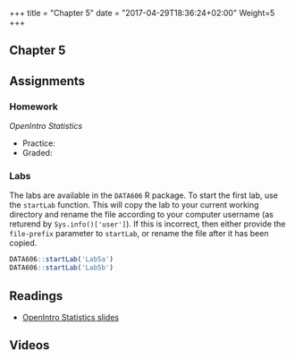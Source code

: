 +++
title = "Chapter 5"
date = "2017-04-29T18:36:24+02:00"
Weight=5
+++

## Chapter 5

## Assignments

### Homework

*OpenIntro Statistics*

* Practice:
* Graded:

### Labs

The labs are available in the `DATA606` R package. To start the first lab, use the `startLab` function. This will copy the lab to your current working directory and rename the file according to your computer username (as returend by `Sys.info()['user']`). If this is incorrect, then either provide the `file-prefix` parameter to `startLab`, or rename the file after it has been copied.


```r
DATA606::startLab('Lab5a')
DATA606::startLab('Lab5b')
```



## Readings

* [OpenIntro Statistics slides](https://github.com/jbryer/DATA606Fall2019/raw/master/Slides/OpenIntro/os2_slides_04.pdf)

## Videos


